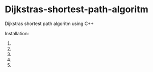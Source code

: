 # Dijkstras-shortest-path-algoritm
Dijkstras shortest path algoritm using C++


Installation:

1.
2.
3.
4.
5.
